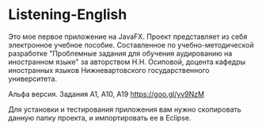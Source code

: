 # Listening-English

Это мое первое приложение на JavaFX.
Проект представляет из себя электронное учебное пособие. Составленное
по учебно-методической разработке "Проблемные задания для обучения 
аудированию на иностранном языке" за авторством Н.Н. Осиповой,
доцента кафедры иностранных языков Нижневартовского государственного университета.

Альфа версия. Задания A1, A10, A19 https://goo.gl/yv9NzM

Для установки и тестирования приложения вам нужно скопировать данную папку проекта, 
и импортировать ее в Eclipse.
